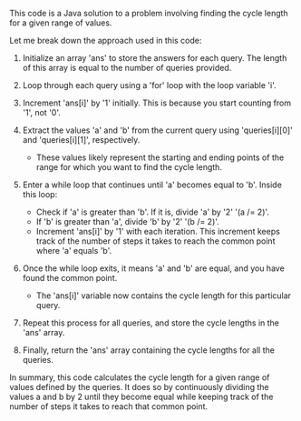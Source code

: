 ​This code is a Java solution to a problem involving finding the cycle length for a given range of values. 

Let me break down the approach used in this code:

1. Initialize an array 'ans' to store the answers for each query. The length of this array is equal to the number of queries provided.

2. Loop through each query using a 'for' loop with the loop variable 'i'.

3. Increment 'ans[i]' by '1' initially. This is because you start counting from '1', not '0'.

4. Extract the values 'a' and 'b' from the current query using 'queries[i][0]' and 'queries[i][1]', respectively.
   - These values likely represent the starting and ending points of the range for which you want to find the cycle length.

5. Enter a while loop that continues until 'a' becomes equal to 'b'. Inside this loop:
   - Check if 'a' is greater than 'b'. If it is, divide 'a' by '2' '(a /= 2)'.
   - If 'b' is greater than 'a', divide 'b' by '2' '(b /= 2)'.
   - Increment 'ans[i]' by '1' with each iteration. This increment keeps track of the number of steps it takes to reach the common point where 'a' equals 'b'.

6. Once the while loop exits, it means 'a' and 'b' are equal, and you have found the common point.
   - The 'ans[i]' variable now contains the cycle length for this particular query.

7. Repeat this process for all queries, and store the cycle lengths in the 'ans' array.

8. Finally, return the 'ans' array containing the cycle lengths for all the queries.


In summary, this code calculates the cycle length for a given range of values defined by the queries. It does so by continuously dividing the values a and b by 2 
until they become equal while keeping track of the number of steps it takes to reach that common point.
